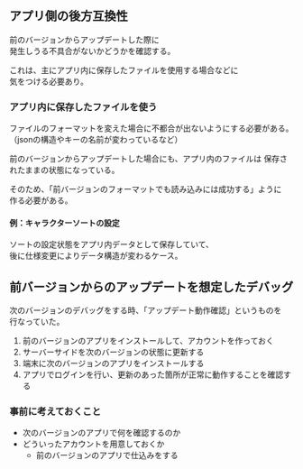 ## アプリ側の後方互換性
前のバージョンからアップデートした際に  
発生しうる不具合がないかどうかを確認する。

これは、主にアプリ内に保存したファイルを使用する場合などに  
気をつける必要あり。

### アプリ内に保存したファイルを使う
ファイルのフォーマットを変えた場合に不都合が出ないようにする必要がある。  
（jsonの構造やキーの名前が変わっているなど）

前のバージョンからアップデートした場合にも、アプリ内のファイルは
保存されたままの状態になっている。

そのため、「前バージョンのフォーマットでも読み込みには成功する」ように  
作る必要がある。

#### 例：キャラクターソートの設定
ソートの設定状態をアプリ内データとして保存していて、  
後に仕様変更によりデータ構造が変わるケース。

## 前バージョンからのアップデートを想定したデバッグ
次のバージョンのデバッグをする時、「アップデート動作確認」というものを  
行なっていた。

1. 前のバージョンのアプリをインストールして、アカウントを作っておく
2. サーバーサイドを次のバージョンの状態に更新する
3. 端末に次のバージョンのアプリをインストールする
4. アプリでログインを行い、更新のあった箇所が正常に動作することを確認する

### 事前に考えておくこと
* 次のバージョンのアプリで何を確認するのか
* どういったアカウントを用意しておくか
	- 前のバージョンのアプリで仕込みをする